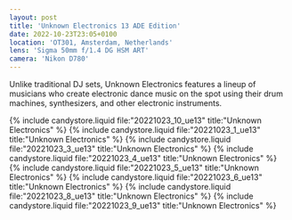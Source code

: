 ```yaml
---
layout: post
title: 'Unknown Electronics 13 ADE Edition'
date: 2022-10-23T23:05+0100
location: 'OT301, Amsterdam, Netherlands'
lens: 'Sigma 50mm f/1.4 DG HSM ART'
camera: 'Nikon D780'
---
```


Unlike traditional DJ sets, Unknown Electronics features a lineup of musicians who create electronic dance music on the spot using their drum machines, synthesizers, and other electronic instruments.

{% include candystore.liquid file:"20221023_10_ue13" title:"Unknown Electronics" %}
{% include candystore.liquid file:"20221023_1_ue13" title:"Unknown Electronics" %}
{% include candystore.liquid file:"20221023_3_ue13" title:"Unknown Electronics" %}
{% include candystore.liquid file:"20221023_4_ue13" title:"Unknown Electronics" %}
{% include candystore.liquid file:"20221023_5_ue13" title:"Unknown Electronics" %}
{% include candystore.liquid file:"20221023_6_ue13" title:"Unknown Electronics" %}
{% include candystore.liquid file:"20221023_8_ue13" title:"Unknown Electronics" %}
{% include candystore.liquid file:"20221023_9_ue13" title:"Unknown Electronics" %}